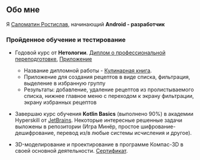 ## Обо мне
Я [Саломатин Ростислав](https://docs.google.com/document/d/1NWc31yK3SqbaErt4APph4tU0qPAf3fm1jUUONA1vT58/edit#heading=h.5azv3ly4o3em), начинающий **Android - разработчик**

### Пройденное обучение и тестирование
* Годовой курс от **Нетологии**. [Диплом о профессиональной переподготовке](https://github.com/SaRos55/SaRos55/blob/main/Диплом.jpg), [Приложение](https://github.com/SaRos55/SaRos55/blob/main/Приложение.jpg)
  * Название дипломной работы - [Кулинарная книга](https://github.com/SaRos55/Diploma).
  * Приложение для создания рецептов в виде списка, фильтрация, выделение в избранную группу
  * Результаты: добавление, удаление рецептов из пролистываемого списка, нижнее главное меню с переходом к экрану фильтрации, экрану избранных рецептов

* Завершаю курс обучения **Kotlin Basics** (выполнено 90%) в академии Hyperskill от [JetBrains](https://www.jetbrains.com/academy/). Некоторые интересные решенные задачи выложены в репозитории (Игра Минёр, простое шифрование-дешифрование, перевод из/в любые системы исчисления и другое).

* 3D-моделирование и проектирование в программе Компас-3D в своей основной деятельности. [Сертификат](https://github.com/SaRos55/SaRos55/blob/main/Сертификат%20СаломатинРГ%20КОМПАС-3D.pdf).
